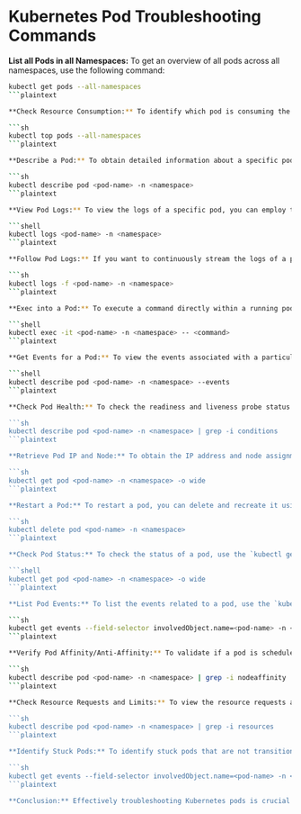 # Kubernetes Pod Troubleshooting Commands

**List all Pods in all Namespaces:** To get an overview of all pods across all namespaces, use the following command:

```sh
kubectl get pods --all-namespaces
```plaintext

**Check Resource Consumption:** To identify which pod is consuming the most memory or CPU resources, you can utilize the `kubectl top` command:

```sh
kubectl top pods --all-namespaces
```plaintext

**Describe a Pod:** To obtain detailed information about a specific pod, including its current status, events, and conditions, use the `kubectl describe pod` command:

```sh
kubectl describe pod <pod-name> -n <namespace>
```plaintext

**View Pod Logs:** To view the logs of a specific pod, you can employ the `kubectl logs` command:

```shell
kubectl logs <pod-name> -n <namespace>
```plaintext

**Follow Pod Logs:** If you want to continuously stream the logs of a pod in real-time, use the `-f` flag:

```sh
kubectl logs -f <pod-name> -n <namespace>
```plaintext

**Exec into a Pod:** To execute a command directly within a running pod container, use the `kubectl exec` command:

```shell
kubectl exec -it <pod-name> -n <namespace> -- <command>
```plaintext

**Get Events for a Pod:** To view the events associated with a particular pod, including creation, scheduling, and error events, use the `kubectl describe pod` command along with the `--events` flag:

```shell
kubectl describe pod <pod-name> -n <namespace> --events
```plaintext

**Check Pod Health:** To check the readiness and liveness probe status of a pod, you can inspect the `Conditions` section of the pod's description:

```sh
kubectl describe pod <pod-name> -n <namespace> | grep -i conditions
```plaintext

**Retrieve Pod IP and Node:** To obtain the IP address and node assignment of a pod, you can execute the following command:

```sh
kubectl get pod <pod-name> -n <namespace> -o wide
```plaintext

**Restart a Pod:** To restart a pod, you can delete and recreate it using the

```sh
kubectl delete pod <pod-name> -n <namespace>
```plaintext

**Check Pod Status:** To check the status of a pod, use the `kubectl get pod` command:

```shell
kubectl get pod <pod-name> -n <namespace> -o wide
```plaintext

**List Pod Events:** To list the events related to a pod, use the `kubectl get events` command and filter by the pod's name

```sh
kubectl get events --field-selector involvedObject.name=<pod-name> -n <namespace>
```plaintext

**Verify Pod Affinity/Anti-Affinity:** To validate if a pod is scheduled on a node based on affinity or anti-affinity rules, use the `kubectl describe pod` command and examine the `Node Affinity` section:

```sh
kubectl describe pod <pod-name> -n <namespace> | grep -i nodeaffinity
```plaintext

**Check Resource Requests and Limits:** To view the resource requests and limits of a pod, inspect the `Resources` section of the pod's description:

```sh
kubectl describe pod <pod-name> -n <namespace> | grep -i resources
```plaintext

**Identify Stuck Pods:** To identify stuck pods that are not transitioning to the desired state, use the following command to retrieve the pod’s events and examine the last event’s message:

```sh
kubectl get events --field-selector involvedObject.name=<pod-name> -n <namespace> --sort-by='.metadata.creationTimestamp' | tail -n 1
```plaintext

**Conclusion:** Effectively troubleshooting Kubernetes pods is crucial for maintaining a healthy and stable cluster.
